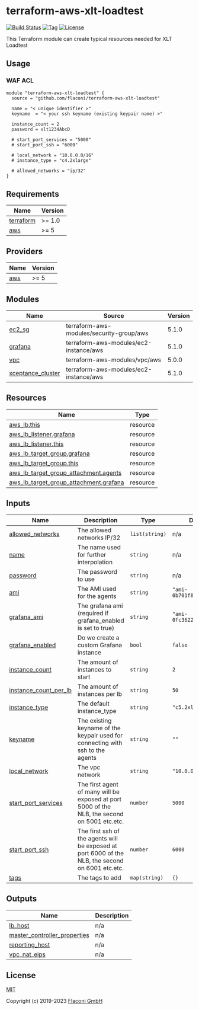 # terraform-aws-xlt-loadtest


[![Build Status](https://travis-ci.com/Flaconi/terraform-aws-xlt-loadtest.svg?branch=master)](https://travis-ci.com/Flaconi/terraform-aws-xlt-loadtest)
[![Tag](https://img.shields.io/github/tag/Flaconi/terraform-aws-xlt-loadtest.svg)](https://github.com/Flaconi/terraform-aws-xlt-loadtest/releases)
[![License](https://img.shields.io/badge/license-MIT-blue.svg)](https://opensource.org/licenses/MIT)


This Terraform module can create typical resources needed for XLT Loadtest

## Usage

### WAF ACL

```hcl
module "terraform-aws-xlt-loadtest" {
  source = "github.com/flaconi/terraform-aws-xlt-loadtest"

  name = "< unique identifier >"
  keyname  = "< your ssh keyname (existing keypair name) >"

  instance_count = 2
  password = xlt1234AbcD

  # start_port_services = "5000"
  # start_port_ssh = "6000"

  # local_network = "10.0.0.0/16"
  # instance_type = "c4.2xlarge"

  # allowed_networks = "ip/32"
}

```

<!-- BEGINNING OF PRE-COMMIT-TERRAFORM DOCS HOOK -->
## Requirements

| Name | Version |
|------|---------|
| <a name="requirement_terraform"></a> [terraform](#requirement\_terraform) | >= 1.0 |
| <a name="requirement_aws"></a> [aws](#requirement\_aws) | >= 5 |

## Providers

| Name | Version |
|------|---------|
| <a name="provider_aws"></a> [aws](#provider\_aws) | >= 5 |

## Modules

| Name | Source | Version |
|------|--------|---------|
| <a name="module_ec2_sg"></a> [ec2\_sg](#module\_ec2\_sg) | terraform-aws-modules/security-group/aws | 5.1.0 |
| <a name="module_grafana"></a> [grafana](#module\_grafana) | terraform-aws-modules/ec2-instance/aws | 5.1.0 |
| <a name="module_vpc"></a> [vpc](#module\_vpc) | terraform-aws-modules/vpc/aws | 5.0.0 |
| <a name="module_xceptance_cluster"></a> [xceptance\_cluster](#module\_xceptance\_cluster) | terraform-aws-modules/ec2-instance/aws | 5.1.0 |

## Resources

| Name | Type |
|------|------|
| [aws_lb.this](https://registry.terraform.io/providers/hashicorp/aws/latest/docs/resources/lb) | resource |
| [aws_lb_listener.grafana](https://registry.terraform.io/providers/hashicorp/aws/latest/docs/resources/lb_listener) | resource |
| [aws_lb_listener.this](https://registry.terraform.io/providers/hashicorp/aws/latest/docs/resources/lb_listener) | resource |
| [aws_lb_target_group.grafana](https://registry.terraform.io/providers/hashicorp/aws/latest/docs/resources/lb_target_group) | resource |
| [aws_lb_target_group.this](https://registry.terraform.io/providers/hashicorp/aws/latest/docs/resources/lb_target_group) | resource |
| [aws_lb_target_group_attachment.agents](https://registry.terraform.io/providers/hashicorp/aws/latest/docs/resources/lb_target_group_attachment) | resource |
| [aws_lb_target_group_attachment.grafana](https://registry.terraform.io/providers/hashicorp/aws/latest/docs/resources/lb_target_group_attachment) | resource |

## Inputs

| Name | Description | Type | Default | Required |
|------|-------------|------|---------|:--------:|
| <a name="input_allowed_networks"></a> [allowed\_networks](#input\_allowed\_networks) | The allowed networks IP/32 | `list(string)` | n/a | yes |
| <a name="input_name"></a> [name](#input\_name) | The name used for further interpolation | `string` | n/a | yes |
| <a name="input_password"></a> [password](#input\_password) | The password to use | `string` | n/a | yes |
| <a name="input_ami"></a> [ami](#input\_ami) | The AMI used for the agents | `string` | `"ami-0b701f8f19be222c6"` | no |
| <a name="input_grafana_ami"></a> [grafana\_ami](#input\_grafana\_ami) | The grafana ami (required if grafana\_enabled is set to true) | `string` | `"ami-0fc36223101444802"` | no |
| <a name="input_grafana_enabled"></a> [grafana\_enabled](#input\_grafana\_enabled) | Do we create a custom Grafana instance | `bool` | `false` | no |
| <a name="input_instance_count"></a> [instance\_count](#input\_instance\_count) | The amount of instances to start | `string` | `2` | no |
| <a name="input_instance_count_per_lb"></a> [instance\_count\_per\_lb](#input\_instance\_count\_per\_lb) | The amount of instances per lb | `string` | `50` | no |
| <a name="input_instance_type"></a> [instance\_type](#input\_instance\_type) | The default instance\_type | `string` | `"c5.2xlarge"` | no |
| <a name="input_keyname"></a> [keyname](#input\_keyname) | The existing keyname of the keypair used for connecting with ssh to the agents | `string` | `""` | no |
| <a name="input_local_network"></a> [local\_network](#input\_local\_network) | The vpc network | `string` | `"10.0.0.0/16"` | no |
| <a name="input_start_port_services"></a> [start\_port\_services](#input\_start\_port\_services) | The first agent of many will be exposed at port 5000 of the NLB, the second on 5001 etc.etc. | `number` | `5000` | no |
| <a name="input_start_port_ssh"></a> [start\_port\_ssh](#input\_start\_port\_ssh) | The first ssh of the agents will be exposed at port 6000 of the NLB, the second on 6001 etc.etc. | `number` | `6000` | no |
| <a name="input_tags"></a> [tags](#input\_tags) | The tags to add | `map(string)` | `{}` | no |

## Outputs

| Name | Description |
|------|-------------|
| <a name="output_lb_host"></a> [lb\_host](#output\_lb\_host) | n/a |
| <a name="output_master_controller_properties"></a> [master\_controller\_properties](#output\_master\_controller\_properties) | n/a |
| <a name="output_reporting_host"></a> [reporting\_host](#output\_reporting\_host) | n/a |
| <a name="output_vpc_nat_eips"></a> [vpc\_nat\_eips](#output\_vpc\_nat\_eips) | n/a |

<!-- END OF PRE-COMMIT-TERRAFORM DOCS HOOK -->


## License

[MIT](LICENSE)

Copyright (c) 2019-2023 [Flaconi GmbH](https://github.com/Flaconi)
